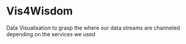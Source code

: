# Vis4Wisdom
Data Visualisation to grasp the where our data streams are channeled depending on the services we used

